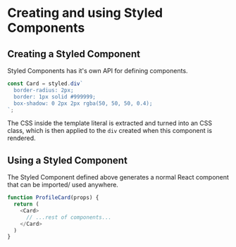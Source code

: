 # Creating and using Styled Components

## Creating a Styled Component

Styled Components has it's own API for defining components.

```js
const Card = styled.div`
  border-radius: 2px;
  border: 1px solid #999999;
  box-shadow: 0 2px 2px rgba(50, 50, 50, 0.4);
`;
```

The CSS inside the template literal is extracted and turned into an CSS class, which is then applied to the `div` created when this component is rendered.

## Using a Styled Component

The Styled Component defined above generates a normal React component that can be imported/ used anywhere.

```js
function ProfileCard(props) {
  return (
    <Card>
      // ...rest of components...
    </Card>
  )
}
```

